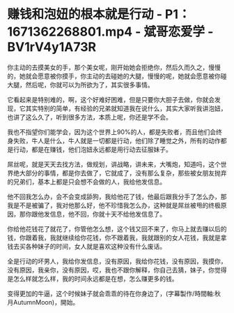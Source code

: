 # 赚钱和泡妞的根本就是行动 - P1：1671362268801.mp4 - 斌哥恋爱学 - BV1rV4y1A73R

你主动的去摸美女的手，那个美女呢，刚开始她会拒绝你，然后久而久之，慢慢的，她就会愿意被你摸手，你主动的去碰她的大腿，慢慢的呢，她就会愿意被你碰大腿，然后呢，你就可以为所欲为了，其实很多事情。

它看起来是特别难的，啊，这个好难好困难，但是只要你大胆子去做，你就会发现，它其实特别的简单，有经验的兄弟就知道我在说什么，其实大家听我讲泡妞，也讲了这么久了，听到很多方法，本质上呢，你还是学不会。

我也不指望你们能学会，因为这个世界上90%的人，都是失败者，而且他们会终身失败，牛人是什么，牛人就是一切都是行动，他们除了睡觉之外，所有的动作都是行动，都是在赚钱，他们泡妞永远都是用行动去征服妹子。

屌丝呢，就是天天去找方法，做规划，讲战略，讲未来，大嘴炮，知道吗，这个世界绝大部分的事情，都是你去做了，它就成了，没有那么复杂，那些被女朋友抛弃的兄弟们，基本上都是只会想不会做的人，我给他发信息。

他不回我怎么办，会不会变成舔狗，我给他花了钱，他最后跟我分手了怎么办，那我是不是被骗了，我对他那么好，他不珍惜我怎么办，这种就是屌丝被甩的终极原因，那你跟他发信息，他不回，你就十天不给他发信息了。

你给他花钱花了就花了，你管他怎么想，这个钱又回不来了，你马上就去赚以后的钱，你跟着我，我就继续给你花钱，你不跟着我，我就跟别的女人花钱，我就是拿钱去买各种妹子的时间，女人就是喜欢这种没有什么废话。

全是行动的坏男人，我给你发信息，没有原因，我给你花钱，没有原因，我摸你，没有原因，我亲你，没有原因，哎，我也不跟你解释，你自己去猜，妹子，你觉得是怎么样就怎么样，我的时间永远都是在想，怎么赚更多的钱。

变得更加的牛逼，这个时候妹子就会乖乖的待在你身边了，(字幕製作/時間軸:秋月AutumnMoon)，開始。